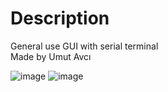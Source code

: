 # Description
General use GUI with serial terminal<br/>
Made by Umut Avcı

![image](https://github.com/Andfacto/GUI/assets/145367366/e2c83f37-29d2-476f-8318-d58952f4574b)
![image](https://github.com/Andfacto/GUI/assets/145367366/99cb9f3f-c0c5-43cc-89a6-1e44a1d8ba9b)
